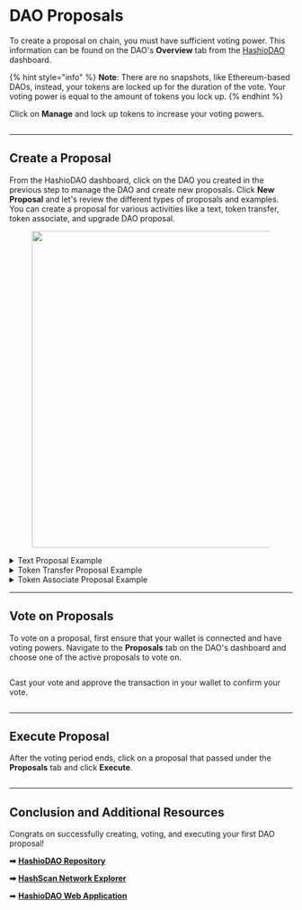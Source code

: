 # DAO Proposals

To create a proposal on chain, you must have sufficient voting power. This information can be found on the DAO's **Overview** tab from the [HashioDAO](https://hashiodao.swirldslabs.com/) dashboard.

{% hint style="info" %}
**Note**: There are no snapshots, like Ethereum-based DAOs, instead, your tokens are locked up for the duration of the vote. Your voting power is equal to the amount of tokens you lock up.
{% endhint %}

Click on **Manage** and lock up tokens to increase your voting powers.

<figure><img src="../../.gitbook/assets/hashiodao-lock-tokens.png" alt=""><figcaption></figcaption></figure>

***

## Create a Proposal

From the HashioDAO dashboard, click on the DAO you created in the previous step to manage the DAO and create new proposals. Click **New Proposal** and let's review the different types of proposals and examples. You can create a proposal for various activities like a text, token transfer, token associate, and upgrade DAO proposal.

<figure><img src="../../.gitbook/assets/hashiodao-proposal-types.png" alt="" width="563"><figcaption></figcaption></figure>

<details>

<summary>Text Proposal Example</summary>

This Text proposal transaction is proposing to create a newsletter to go out to members of the DAO on a weekly basis.

1. Click on **New Proposal**
2. Fill out the title, description, link to discussion, and optionally a custom markdown description
3. Click **Submit** and approve the create proposal transaction in your wallet

<img src="../../.gitbook/assets/hashiodao-text-proposal.png" alt="" data-size="original">

</details>

<details>

<summary>Token Transfer Proposal Example</summary>

This Token Transfer proposal is proposing to transfer the specified token to an account.

1. Click on **New Proposal**
2. Fill out the title, description, link to discussion, recipient account ID, and select the token to transfer and the amount.
3. Click **Submit** and approve the create proposal transaction in your wallet

<img src="../../.gitbook/assets/hashiodao-token-transfer-proposal.png" alt="" data-size="original">

</details>

<details>

<summary>Token Associate Proposal Example</summary>

This Token Associate proposal transaction is proposing the HashioDAO token to be associated with the smart contract. Once the proposal is created, members of the DAO can vote on it to execute or reject the proposal.

1. Click on **New Proposal**
2. Fill out the title, description, link to discussion, and asset/token ID you want to associate
3. Click **Submit** and approve the create proposal transaction in your wallet

<img src="../../.gitbook/assets/hashiodao-token-associate-proposal.png" alt="" data-size="original">

</details>

***

## Vote on Proposals

To vote on a proposal, first ensure that your wallet is connected and have voting powers. Navigate to the **Proposals** tab on the DAO's dashboard and choose one of the active proposals to vote on.

<figure><img src="../../.gitbook/assets/hashiodao-active-proposals.png" alt=""><figcaption></figcaption></figure>

Cast your vote and approve the transaction in your wallet to confirm your vote.

<figure><img src="../../.gitbook/assets/hashiodao-vote-proposal-example.png" alt=""><figcaption></figcaption></figure>

***

## Execute Proposal

After the voting period ends, click on a proposal that passed under the **Proposals** tab and click **Execute**.

<figure><img src="../../.gitbook/assets/hashiodao-execute-proposal.png" alt=""><figcaption></figcaption></figure>

***

## Conclusion and Additional Resources

Congrats on successfully creating, voting, and executing your first DAO proposal!

**➡** [**HashioDAO Repository**](https://github.com/hashgraph/hedera-accelerator-defi-dex-ui)

**➡** [**HashScan Network Explorer**](https://hashscan.io/testnet/dashboard)

➡ [**HashioDAO Web Application**](https://hashiodao.swirldslabs.com/)

